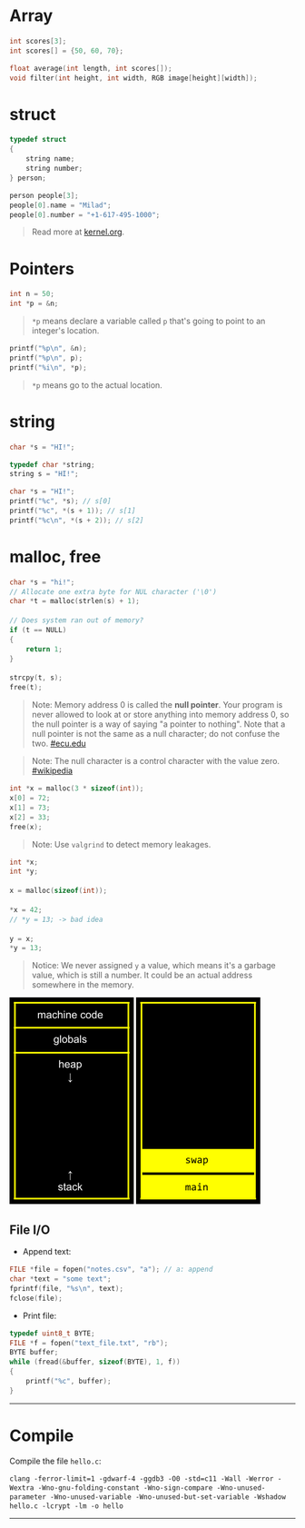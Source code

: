 # Array

```c
int scores[3];
int scores[] = {50, 60, 70};
```

```c
float average(int length, int scores[]);
void filter(int height, int width, RGB image[height][width]);
```

# struct

```c
typedef struct
{
    string name;
    string number;
} person;
```

```c
person people[3];
people[0].name = "Milad";
people[0].number = "+1-617-495-1000";
```

> Read more at [kernel.org][typedefs].

# Pointers

```c
int n = 50;
int *p = &n;
```

> `*p` means declare a variable called `p` that's going to point to an integer's location.

```c
printf("%p\n", &n);
printf("%p\n", p);
printf("%i\n", *p);
```

>  `*p` means go to the actual location.

# string

```c
char *s = "HI!";
```

```c
typedef char *string;
string s = "HI!";
```

```c
char *s = "HI!";
printf("%c", *s); // s[0]
printf("%c", *(s + 1)); // s[1]
printf("%c\n", *(s + 2)); // s[2]
```

# malloc, free

```c
char *s = "hi!";
// Allocate one extra byte for NUL character ('\0')
char *t = malloc(strlen(s) + 1);

// Does system ran out of memory?
if (t == NULL)
{
    return 1;
}

strcpy(t, s);
free(t);
```

> Note: Memory address 0 is called the **null pointer**. Your program is never allowed to look at or store anything into memory address 0, so the null pointer is a way of saying "a pointer to nothing". Note that a null pointer is not the same as a null character; do not confuse the two. [#ecu.edu][ecumem]

> Note: The null character is a control character with the value zero. [#wikipedia][nullchar]

```c
int *x = malloc(3 * sizeof(int));
x[0] = 72;
x[1] = 73;
x[2] = 33;
free(x);
```

> Note: Use `valgrind` to detect memory leakages.

```c
int *x;
int *y;

x = malloc(sizeof(int));

*x = 42;
// *y = 13; -> bad idea

y = x;
*y = 13;
```

> Notice: We never assigned `y` a value, which means it's a garbage value, which is still a number. It could be an actual address somewhere in the memory.

![memory](/static/examples_assets/memory.png)
![stack](/static/examples_assets/stack.png)

## File I/O

- Append text:

```c
FILE *file = fopen("notes.csv", "a"); // a: append
char *text = "some text";
fprintf(file, "%s\n", text);
fclose(file);
```

- Print file:

```c
typedef uint8_t BYTE;
FILE *f = fopen("text_file.txt", "rb");
BYTE buffer;
while (fread(&buffer, sizeof(BYTE), 1, f))
{
    printf("%c", buffer);
}
```

---

# Compile

Compile the file `hello.c`:

```shell
clang -ferror-limit=1 -gdwarf-4 -ggdb3 -O0 -std=c11 -Wall -Werror -Wextra -Wno-gnu-folding-constant -Wno-sign-compare -Wno-unused-parameter -Wno-unused-variable -Wno-unused-but-set-variable -Wshadow hello.c -lcrypt -lm -o hello
```

---

[nullchar]: https://en.wikipedia.org/wiki/Null_character
[typedefs]: https://www.kernel.org/doc/html/latest/process/coding-style.html#typedefs
[ecumem]: http://www.cs.ecu.edu/karl/3300/spr14/Notes/C/Memory/memory.html
